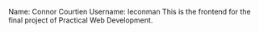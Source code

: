 Name: Connor Courtien
Username: leconman
This is the frontend for the final project of Practical Web Development.
